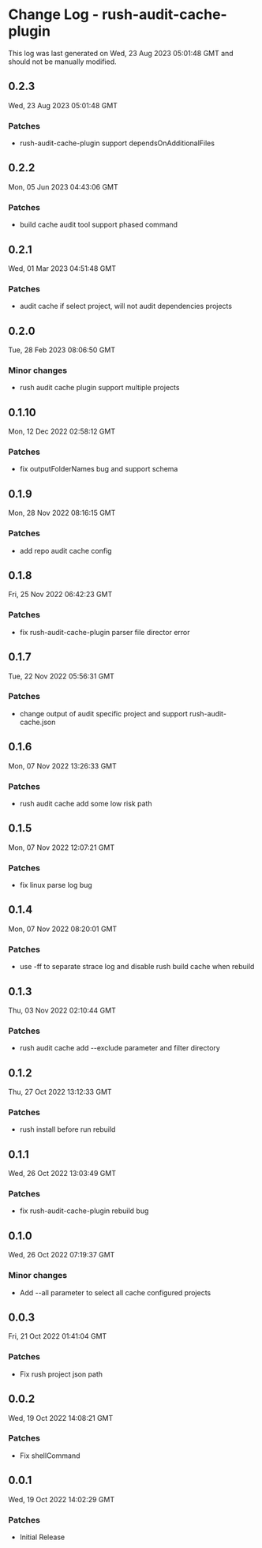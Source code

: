 # Change Log - rush-audit-cache-plugin

This log was last generated on Wed, 23 Aug 2023 05:01:48 GMT and should not be manually modified.

## 0.2.3
Wed, 23 Aug 2023 05:01:48 GMT

### Patches

- rush-audit-cache-plugin support dependsOnAdditionalFiles

## 0.2.2
Mon, 05 Jun 2023 04:43:06 GMT

### Patches

- build cache audit tool support phased command

## 0.2.1
Wed, 01 Mar 2023 04:51:48 GMT

### Patches

- audit cache if select project, will not audit dependencies projects

## 0.2.0
Tue, 28 Feb 2023 08:06:50 GMT

### Minor changes

- rush audit cache plugin support multiple projects

## 0.1.10
Mon, 12 Dec 2022 02:58:12 GMT

### Patches

- fix outputFolderNames bug and support schema

## 0.1.9
Mon, 28 Nov 2022 08:16:15 GMT

### Patches

- add repo audit cache config

## 0.1.8
Fri, 25 Nov 2022 06:42:23 GMT

### Patches

- fix rush-audit-cache-plugin parser file director error

## 0.1.7
Tue, 22 Nov 2022 05:56:31 GMT

### Patches

- change output of audit specific project and support rush-audit-cache.json

## 0.1.6
Mon, 07 Nov 2022 13:26:33 GMT

### Patches

- rush audit cache add some low risk path

## 0.1.5
Mon, 07 Nov 2022 12:07:21 GMT

### Patches

- fix linux parse log bug

## 0.1.4
Mon, 07 Nov 2022 08:20:01 GMT

### Patches

- use -ff to separate strace log and disable rush build cache when rebuild

## 0.1.3
Thu, 03 Nov 2022 02:10:44 GMT

### Patches

- rush audit cache add --exclude parameter and filter directory

## 0.1.2
Thu, 27 Oct 2022 13:12:33 GMT

### Patches

- rush install before run rebuild

## 0.1.1
Wed, 26 Oct 2022 13:03:49 GMT

### Patches

- fix rush-audit-cache-plugin rebuild bug

## 0.1.0
Wed, 26 Oct 2022 07:19:37 GMT

### Minor changes

- Add --all parameter to select all cache configured projects

## 0.0.3
Fri, 21 Oct 2022 01:41:04 GMT

### Patches

- Fix rush project json path

## 0.0.2
Wed, 19 Oct 2022 14:08:21 GMT

### Patches

- Fix shellCommand

## 0.0.1
Wed, 19 Oct 2022 14:02:29 GMT

### Patches

- Initial Release

